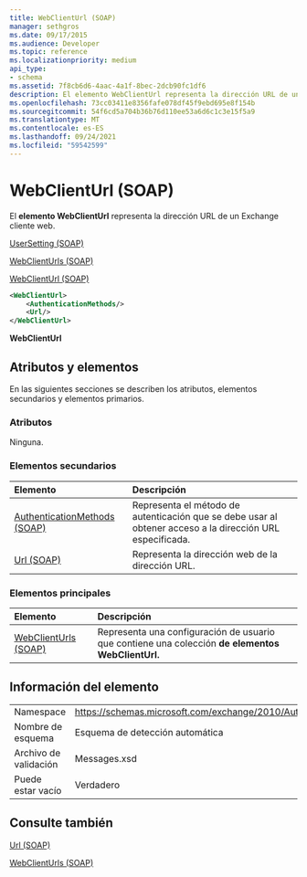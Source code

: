 ```yaml
---
title: WebClientUrl (SOAP)
manager: sethgros
ms.date: 09/17/2015
ms.audience: Developer
ms.topic: reference
ms.localizationpriority: medium
api_type:
- schema
ms.assetid: 7f8cb6d6-4aac-4a1f-8bec-2dcb90fc1df6
description: El elemento WebClientUrl representa la dirección URL de un Exchange cliente web.
ms.openlocfilehash: 73cc03411e8356fafe078df45f9ebd695e8f154b
ms.sourcegitcommit: 54f6cd5a704b36b76d110ee53a6d6c1c3e15f5a9
ms.translationtype: MT
ms.contentlocale: es-ES
ms.lasthandoff: 09/24/2021
ms.locfileid: "59542599"
---
```

# <a name="webclienturl-soap"></a>WebClientUrl (SOAP)

El **elemento WebClientUrl** representa la dirección URL de un Exchange cliente web. 
  
[UserSetting (SOAP)](usersetting-soap.md)
  
[WebClientUrls (SOAP)](webclienturls-soap.md)
  
[WebClientUrl (SOAP)](webclienturl-soap.md)
  
```XML
<WebClientUrl>
    <AuthenticationMethods/>
    <Url/>
</WebClientUrl>
```

 **WebClientUrl**
## <a name="attributes-and-elements"></a>Atributos y elementos

En las siguientes secciones se describen los atributos, elementos secundarios y elementos primarios.
  
### <a name="attributes"></a>Atributos

Ninguna.
  
### <a name="child-elements"></a>Elementos secundarios

|**Elemento**|**Descripción**|
|:-----|:-----|
|[AuthenticationMethods (SOAP)](authenticationmethods-soap.md) <br/> |Representa el método de autenticación que se debe usar al obtener acceso a la dirección URL especificada.  <br/> |
|[Url (SOAP)](url-soap.md) <br/> |Representa la dirección web de la dirección URL.  <br/> |
   
### <a name="parent-elements"></a>Elementos principales

|**Elemento**|**Descripción**|
|:-----|:-----|
|[WebClientUrls (SOAP)](webclienturls-soap.md) <br/> |Representa una configuración de usuario que contiene una colección **de elementos WebClientUrl.**  <br/> |
   
## <a name="element-information"></a>Información del elemento

|||
|:-----|:-----|
|Namespace  <br/> |https://schemas.microsoft.com/exchange/2010/Autodiscover  <br/> |
|Nombre de esquema  <br/> |Esquema de detección automática  <br/> |
|Archivo de validación  <br/> |Messages.xsd  <br/> |
|Puede estar vacío  <br/> |Verdadero  <br/> |
   
## <a name="see-also"></a>Consulte también



[Url (SOAP)](url-soap.md)
  
[WebClientUrls (SOAP)](webclienturls-soap.md)

